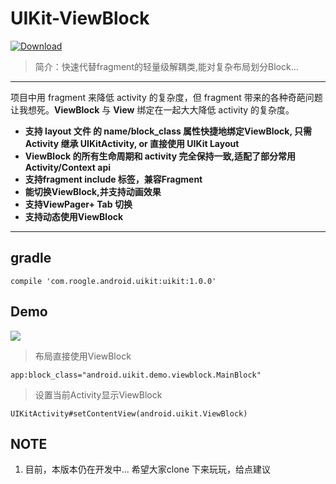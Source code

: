 # UIKit-ViewBlock 
[ ![Download](https://api.bintray.com/packages/lazy/maven/uikit/images/download.svg?version=1.0.0) ](https://bintray.com/lazy/maven/uikit/1.0.0/link)

> 简介：快速代替fragment的轻量级解耦类,能对复杂布局划分Block...


----------

项目中用 fragment 来降低 activity 的复杂度，但 fragment 带来的各种奇葩问题让我想死。**ViewBlock** 与 **View** 绑定在一起大大降低 activity 的复杂度。
<br/>


- **支持 layout 文件 的 name/block_class 属性快捷地绑定ViewBlock, 只需Activity 继承 UIKitActivity, or 直接使用 UIKit Layout**
- **ViewBlock 的所有生命周期和 activity 完全保持一致,适配了部分常用 Activity/Context api**
- **支持fragment include 标签，兼容Fragment**
- **能切换ViewBlock,并支持动画效果**
- **支持ViewPager+ Tab 切换**
- **支持动态使用ViewBlock**


-------------------
## gradle 
```
compile 'com.roogle.android.uikit:uikit:1.0.0'

```

## Demo

![][UIKit-Activity.gif]

[UIKit-Activity.gif]: https://github.com/iflove/UIKit-ViewBlock/blob/master/screenshot/UIKit-Activity.gif

> 布局直接使用ViewBlock
```
app:block_class="android.uikit.demo.viewblock.MainBlock"
```
> 设置当前Activity显示ViewBlock
```
UIKitActivity#setContentView(android.uikit.ViewBlock)
```

## NOTE

 1. 目前，本版本仍在开发中... 希望大家clone 下来玩玩，给点建议

